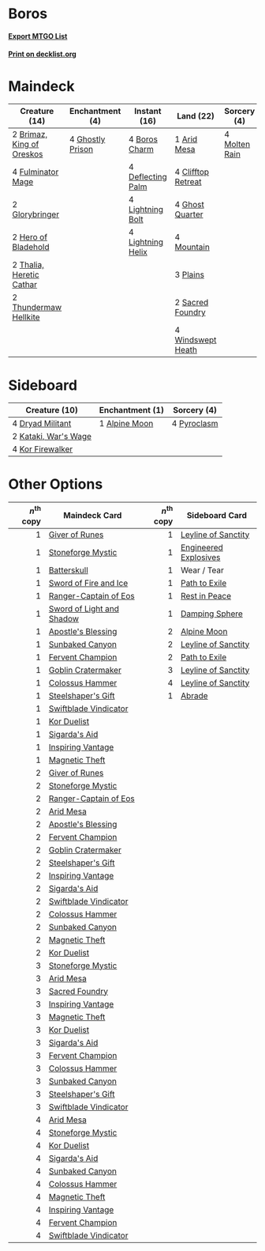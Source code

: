 # Boros

#### [Export MTGO List](../collection/Boros/Boros.txt)
#### [Print on decklist.org](http://decklist.org/?deckmain=1%09Arid%20Mesa%0A4%09Boros%20Charm%0A2%09Brimaz,%20King%20of%20Oreskos%0A4%09Clifftop%20Retreat%0A4%09Deflecting%20Palm%0A4%09Fulminator%20Mage%0A4%09Ghost%20Quarter%0A4%09Ghostly%20Prison%0A2%09Glorybringer%0A2%09Hero%20of%20Bladehold%0A4%09Lightning%20Bolt%0A4%09Lightning%20Helix%0A4%09Molten%20Rain%0A4%09Mountain%0A3%09Plains%0A2%09Sacred%20Foundry%0A2%09Thalia,%20Heretic%20Cathar%0A2%09Thundermaw%20Hellkite%0A4%09Windswept%20Heath&deckside=1%09Alpine%20Moon%0A4%09Dryad%20Militant%0A2%09Kataki,%20War's%20Wage%0A4%09Kor%20Firewalker%0A4%09Pyroclasm)
# Maindeck

|                                           Creature (14)                                            |                                      Enchantment (4)                                      |                                        Instant (16)                                        |                                          Land (22)                                          |                                      Sorcery (4)                                       |
|----------------------------------------------------------------------------------------------------|-------------------------------------------------------------------------------------------|--------------------------------------------------------------------------------------------|---------------------------------------------------------------------------------------------|----------------------------------------------------------------------------------------|
|2 [Brimaz, King of Oreskos](http://gatherer.wizards.com/Pages/Card/Details.aspx?multiverseid=378377)|4 [Ghostly Prison](http://gatherer.wizards.com/Pages/Card/Details.aspx?multiverseid=420683)|4 [Boros Charm](http://gatherer.wizards.com/Pages/Card/Details.aspx?multiverseid=442188)    |1 [Arid Mesa](http://gatherer.wizards.com/Pages/Card/Details.aspx?multiverseid=405092)       |4 [Molten Rain](http://gatherer.wizards.com/Pages/Card/Details.aspx?multiverseid=425928)|
|4 [Fulminator Mage](http://gatherer.wizards.com/Pages/Card/Details.aspx?multiverseid=397686)        |                                                                                           |4 [Deflecting Palm](http://gatherer.wizards.com/Pages/Card/Details.aspx?multiverseid=386516)|4 [Clifftop Retreat](http://gatherer.wizards.com/Pages/Card/Details.aspx?multiverseid=443127)|                                                                                        |
|2 [Glorybringer](http://gatherer.wizards.com/Pages/Card/Details.aspx?multiverseid=426836)           |                                                                                           |4 [Lightning Bolt](http://gatherer.wizards.com/Pages/Card/Details.aspx?multiverseid=806)    |4 [Ghost Quarter](http://gatherer.wizards.com/Pages/Card/Details.aspx?multiverseid=389534)   |                                                                                        |
|2 [Hero of Bladehold](http://gatherer.wizards.com/Pages/Card/Details.aspx?multiverseid=214064)      |                                                                                           |4 [Lightning Helix](http://gatherer.wizards.com/Pages/Card/Details.aspx?multiverseid=249386)|4 [Mountain](http://gatherer.wizards.com/Pages/Card/Details.aspx?multiverseid=439859)        |                                                                                        |
|2 [Thalia, Heretic Cathar](http://gatherer.wizards.com/Pages/Card/Details.aspx?multiverseid=414338) |                                                                                           |                                                                                            |3 [Plains](http://gatherer.wizards.com/Pages/Card/Details.aspx?multiverseid=439856)          |                                                                                        |
|2 [Thundermaw Hellkite](http://gatherer.wizards.com/Pages/Card/Details.aspx?multiverseid=438715)    |                                                                                           |                                                                                            |2 [Sacred Foundry](http://gatherer.wizards.com/Pages/Card/Details.aspx?multiverseid=405106)  |                                                                                        |
|                                                                                                    |                                                                                           |                                                                                            |4 [Windswept Heath](http://gatherer.wizards.com/Pages/Card/Details.aspx?multiverseid=405115) |                                                                                        |


# Sideboard

|                                         Creature (10)                                         |                                    Enchantment (1)                                     |                                     Sorcery (4)                                      |
|-----------------------------------------------------------------------------------------------|----------------------------------------------------------------------------------------|--------------------------------------------------------------------------------------|
|4 [Dryad Militant](http://gatherer.wizards.com/Pages/Card/Details.aspx?multiverseid=456369)    |1 [Alpine Moon](http://gatherer.wizards.com/Pages/Card/Details.aspx?multiverseid=447264)|4 [Pyroclasm](http://gatherer.wizards.com/Pages/Card/Details.aspx?multiverseid=129801)|
|2 [Kataki, War's Wage](http://gatherer.wizards.com/Pages/Card/Details.aspx?multiverseid=382190)|                                                                                        |                                                                                      |
|4 [Kor Firewalker](http://gatherer.wizards.com/Pages/Card/Details.aspx?multiverseid=442010)    |                                                                                        |                                                                                      |


# Other Options

|*n*<sup>th</sup> copy|                                           Maindeck Card                                           |*n*<sup>th</sup> copy|                                        Sideboard Card                                         |
|--------------------:|---------------------------------------------------------------------------------------------------|--------------------:|-----------------------------------------------------------------------------------------------|
|                    1|[Giver of Runes](http://gatherer.wizards.com/Pages/Card/Details.aspx?multiverseid=463962)          |                    1|[Leyline of Sanctity](http://gatherer.wizards.com/Pages/Card/Details.aspx?multiverseid=204993) |
|                    1|[Stoneforge Mystic](http://gatherer.wizards.com/Pages/Card/Details.aspx?multiverseid=198383)       |                    1|[Engineered Explosives](http://gatherer.wizards.com/Pages/Card/Details.aspx?multiverseid=50139)|
|                    1|[Batterskull](http://gatherer.wizards.com/Pages/Card/Details.aspx?multiverseid=233055)             |                    1|Wear / Tear                                                                                    |
|                    1|[Sword of Fire and Ice](http://gatherer.wizards.com/Pages/Card/Details.aspx?multiverseid=46429)    |                    1|[Path to Exile](http://gatherer.wizards.com/Pages/Card/Details.aspx?multiverseid=220511)       |
|                    1|[Ranger-Captain of Eos](http://gatherer.wizards.com/Pages/Card/Details.aspx?multiverseid=463970)   |                    1|[Rest in Peace](http://gatherer.wizards.com/Pages/Card/Details.aspx?multiverseid=442021)       |
|                    1|[Sword of Light and Shadow](http://gatherer.wizards.com/Pages/Card/Details.aspx?multiverseid=47453)|                    1|[Damping Sphere](http://gatherer.wizards.com/Pages/Card/Details.aspx?multiverseid=443101)      |
|                    1|[Apostle's Blessing](http://gatherer.wizards.com/Pages/Card/Details.aspx?multiverseid=397768)      |                    2|[Alpine Moon](http://gatherer.wizards.com/Pages/Card/Details.aspx?multiverseid=447264)         |
|                    1|[Sunbaked Canyon](http://gatherer.wizards.com/Pages/Card/Details.aspx?multiverseid=464196)         |                    2|[Leyline of Sanctity](http://gatherer.wizards.com/Pages/Card/Details.aspx?multiverseid=204993) |
|                    1|[Fervent Champion](http://gatherer.wizards.com/Pages/Card/Details.aspx?multiverseid=473086)        |                    2|[Path to Exile](http://gatherer.wizards.com/Pages/Card/Details.aspx?multiverseid=220511)       |
|                    1|[Goblin Cratermaker](http://gatherer.wizards.com/Pages/Card/Details.aspx?multiverseid=452853)      |                    3|[Leyline of Sanctity](http://gatherer.wizards.com/Pages/Card/Details.aspx?multiverseid=204993) |
|                    1|[Colossus Hammer](http://gatherer.wizards.com/Pages/Card/Details.aspx?multiverseid=466977)         |                    4|[Leyline of Sanctity](http://gatherer.wizards.com/Pages/Card/Details.aspx?multiverseid=204993) |
|                    1|[Steelshaper's Gift](http://gatherer.wizards.com/Pages/Card/Details.aspx?multiverseid=51078)       |                    1|[Abrade](http://gatherer.wizards.com/Pages/Card/Details.aspx?multiverseid=430772)              |
|                    1|[Swiftblade Vindicator](http://gatherer.wizards.com/Pages/Card/Details.aspx?multiverseid=452953)   |                     |                                                                                               |
|                    1|[Kor Duelist](http://gatherer.wizards.com/Pages/Card/Details.aspx?multiverseid=397675)             |                     |                                                                                               |
|                    1|[Sigarda's Aid](http://gatherer.wizards.com/Pages/Card/Details.aspx?multiverseid=414333)           |                     |                                                                                               |
|                    1|[Inspiring Vantage](http://gatherer.wizards.com/Pages/Card/Details.aspx?multiverseid=417819)       |                     |                                                                                               |
|                    1|[Magnetic Theft](http://gatherer.wizards.com/Pages/Card/Details.aspx?multiverseid=51101)           |                     |                                                                                               |
|                    2|[Giver of Runes](http://gatherer.wizards.com/Pages/Card/Details.aspx?multiverseid=463962)          |                     |                                                                                               |
|                    2|[Stoneforge Mystic](http://gatherer.wizards.com/Pages/Card/Details.aspx?multiverseid=198383)       |                     |                                                                                               |
|                    2|[Ranger-Captain of Eos](http://gatherer.wizards.com/Pages/Card/Details.aspx?multiverseid=463970)   |                     |                                                                                               |
|                    2|[Arid Mesa](http://gatherer.wizards.com/Pages/Card/Details.aspx?multiverseid=405092)               |                     |                                                                                               |
|                    2|[Apostle's Blessing](http://gatherer.wizards.com/Pages/Card/Details.aspx?multiverseid=397768)      |                     |                                                                                               |
|                    2|[Fervent Champion](http://gatherer.wizards.com/Pages/Card/Details.aspx?multiverseid=473086)        |                     |                                                                                               |
|                    2|[Goblin Cratermaker](http://gatherer.wizards.com/Pages/Card/Details.aspx?multiverseid=452853)      |                     |                                                                                               |
|                    2|[Steelshaper's Gift](http://gatherer.wizards.com/Pages/Card/Details.aspx?multiverseid=51078)       |                     |                                                                                               |
|                    2|[Inspiring Vantage](http://gatherer.wizards.com/Pages/Card/Details.aspx?multiverseid=417819)       |                     |                                                                                               |
|                    2|[Sigarda's Aid](http://gatherer.wizards.com/Pages/Card/Details.aspx?multiverseid=414333)           |                     |                                                                                               |
|                    2|[Swiftblade Vindicator](http://gatherer.wizards.com/Pages/Card/Details.aspx?multiverseid=452953)   |                     |                                                                                               |
|                    2|[Colossus Hammer](http://gatherer.wizards.com/Pages/Card/Details.aspx?multiverseid=466977)         |                     |                                                                                               |
|                    2|[Sunbaked Canyon](http://gatherer.wizards.com/Pages/Card/Details.aspx?multiverseid=464196)         |                     |                                                                                               |
|                    2|[Magnetic Theft](http://gatherer.wizards.com/Pages/Card/Details.aspx?multiverseid=51101)           |                     |                                                                                               |
|                    2|[Kor Duelist](http://gatherer.wizards.com/Pages/Card/Details.aspx?multiverseid=397675)             |                     |                                                                                               |
|                    3|[Stoneforge Mystic](http://gatherer.wizards.com/Pages/Card/Details.aspx?multiverseid=198383)       |                     |                                                                                               |
|                    3|[Arid Mesa](http://gatherer.wizards.com/Pages/Card/Details.aspx?multiverseid=405092)               |                     |                                                                                               |
|                    3|[Sacred Foundry](http://gatherer.wizards.com/Pages/Card/Details.aspx?multiverseid=405106)          |                     |                                                                                               |
|                    3|[Inspiring Vantage](http://gatherer.wizards.com/Pages/Card/Details.aspx?multiverseid=417819)       |                     |                                                                                               |
|                    3|[Magnetic Theft](http://gatherer.wizards.com/Pages/Card/Details.aspx?multiverseid=51101)           |                     |                                                                                               |
|                    3|[Kor Duelist](http://gatherer.wizards.com/Pages/Card/Details.aspx?multiverseid=397675)             |                     |                                                                                               |
|                    3|[Sigarda's Aid](http://gatherer.wizards.com/Pages/Card/Details.aspx?multiverseid=414333)           |                     |                                                                                               |
|                    3|[Fervent Champion](http://gatherer.wizards.com/Pages/Card/Details.aspx?multiverseid=473086)        |                     |                                                                                               |
|                    3|[Colossus Hammer](http://gatherer.wizards.com/Pages/Card/Details.aspx?multiverseid=466977)         |                     |                                                                                               |
|                    3|[Sunbaked Canyon](http://gatherer.wizards.com/Pages/Card/Details.aspx?multiverseid=464196)         |                     |                                                                                               |
|                    3|[Steelshaper's Gift](http://gatherer.wizards.com/Pages/Card/Details.aspx?multiverseid=51078)       |                     |                                                                                               |
|                    3|[Swiftblade Vindicator](http://gatherer.wizards.com/Pages/Card/Details.aspx?multiverseid=452953)   |                     |                                                                                               |
|                    4|[Arid Mesa](http://gatherer.wizards.com/Pages/Card/Details.aspx?multiverseid=405092)               |                     |                                                                                               |
|                    4|[Stoneforge Mystic](http://gatherer.wizards.com/Pages/Card/Details.aspx?multiverseid=198383)       |                     |                                                                                               |
|                    4|[Kor Duelist](http://gatherer.wizards.com/Pages/Card/Details.aspx?multiverseid=397675)             |                     |                                                                                               |
|                    4|[Sigarda's Aid](http://gatherer.wizards.com/Pages/Card/Details.aspx?multiverseid=414333)           |                     |                                                                                               |
|                    4|[Sunbaked Canyon](http://gatherer.wizards.com/Pages/Card/Details.aspx?multiverseid=464196)         |                     |                                                                                               |
|                    4|[Colossus Hammer](http://gatherer.wizards.com/Pages/Card/Details.aspx?multiverseid=466977)         |                     |                                                                                               |
|                    4|[Magnetic Theft](http://gatherer.wizards.com/Pages/Card/Details.aspx?multiverseid=51101)           |                     |                                                                                               |
|                    4|[Inspiring Vantage](http://gatherer.wizards.com/Pages/Card/Details.aspx?multiverseid=417819)       |                     |                                                                                               |
|                    4|[Fervent Champion](http://gatherer.wizards.com/Pages/Card/Details.aspx?multiverseid=473086)        |                     |                                                                                               |
|                    4|[Swiftblade Vindicator](http://gatherer.wizards.com/Pages/Card/Details.aspx?multiverseid=452953)   |                     |                                                                                               |

